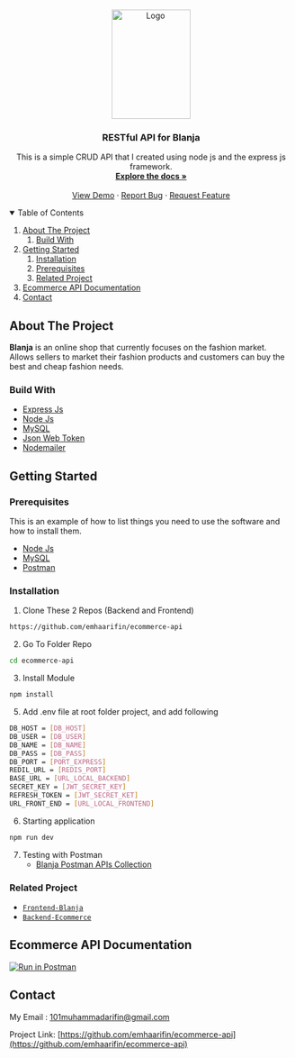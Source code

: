 <!-- PROJECT LOGO -->
<br />
<p align="center">
  <a href="https://github.com/emhaarifin/ecommerce-api">
    <img src="https://res.cloudinary.com/dnv-images/image/upload/v1631599120/Blanja%20com/blanja_pdgveq.svg" alt="Logo" width="140" height="194">
  </a>

  <h3 align="center">RESTful API for Blanja</h3>

  <p align="center">
    This is a simple CRUD API that I created using node js and the express js framework.
    <br />
    <a href="https://github.com/emhaarifin/ecommerce-api"><strong>Explore the docs »</strong></a>
    <br />
    <br />
    <a href="">View Demo</a>
    ·
    <a href="https://github.com/emhaarifin/ecommerce-api/issues">Report Bug</a>
    ·
    <a href="hhttps://github.com/emhaarifin/ecommerce-api/pulls">Request Feature</a>
  </p>
</p>

<!-- TABLE OF CONTENTS -->
<details open="open">
  <summary>Table of Contents</summary>
  <ol>
    <li>
      <a href="#about-the-project">About The Project</a>
        <ol>
            <li>
                <a href="#build-with">Build With</a>
            </li>
        </ol>
    </li>
    <li>
      <a href="#getting-started">Getting Started</a>
      <ol>
        <li>
          <a href="#installation">Installation</a>
        </li>
        <li>
          <a href="#prerequisites">Prerequisites</a>
        </li>
        <li>
          <a href="#related-project">Related Project</a>
        </li>
      </ol>
    </li>
    <li><a href="#ecommerce-api-documentation">Ecommerce API Documentation</a></li>
    <li><a href="#contact">Contact</a></li>
  </ol>
</details>

## About The Project

<b>Blanja</b> is an online shop that currently focuses on the fashion market. Allows sellers to market their fashion products and customers can buy the best and cheap fashion needs.

### Build With
* [Express Js](https://expressjs.com/)
* [Node Js](https://nodejs.org/en/)
* [MySQL](https://www.mysql.com/)
* [Json Web Token](https://jwt.io/)
* [Nodemailer](https://nodemailer.com/about/)

## Getting Started

### Prerequisites

This is an example of how to list things you need to use the software and how to install them.
* [Node Js](https://nodejs.org/en/download/)
* [MySQL](https://www.mysql.com/downloads/)
* [Postman](https://www.postman.com/downloads/)

### Installation
    
1. Clone These 2 Repos (Backend and Frontend)
```sh
https://github.com/emhaarifin/ecommerce-api
```
2. Go To Folder Repo
```sh
cd ecommerce-api
```
3. Install Module
```sh
npm install
```
<!-- 4. Make a new database and import [blanja-sample.sql](https://drive.google.com/file/d/1N7WlJEPonnIwcRwnVA3yN0EmCXes4dWJ/view?usp=sharing) -->
5. Add .env file at root folder project, and add following
```sh
DB_HOST = [DB_HOST]
DB_USER = [DB_USER]
DB_NAME = [DB_NAME]
DB_PASS = [DB_PASS]
DB_PORT = [PORT_EXPRESS]
REDIL_URL = [REDIS_PORT]
BASE_URL = [URL_LOCAL_BACKEND]
SECRET_KEY = [JWT_SECRET_KEY]
REFRESH_TOKEN = [JWT_SECRET_KET]
URL_FRONT_END = [URL_LOCAL_FRONTEND]
```
6. Starting application
```sh
npm run dev
```
7. Testing with Postman
    * [Blanja Postman APIs Collection](https://documenter.getpostman.com/view/15390348/Tzm8EEmp)

### Related Project

* [`Frontend-Blanja`](https://github.com/emhaarifin/React-Blanja)
* [`Backend-Ecommerce`](https://github.com/emhaarifin/ecommerce-api)

## Ecommerce API Documentation
[![Run in Postman](https://run.pstmn.io/button.svg)](https://app.getpostman.com/run-collection/64c3c4d9f8dedefd90ed)

## Contact
My Email : 101muhammadarifin@gmail.com

Project Link: [https://github.com/emhaarifin/ecommerce-api](https://github.com/emhaarifin/ecommerce-api)
